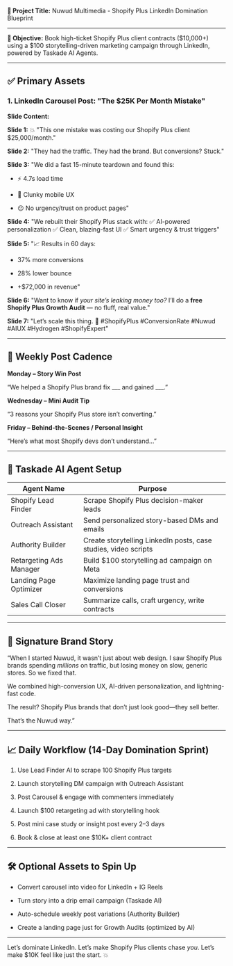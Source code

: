 **🧩 Project Title:** Nuwud Multimedia \- Shopify Plus LinkedIn Domination Blueprint

---

**🎯 Objective:** Book high-ticket Shopify Plus client contracts ($10,000+) using a $100 storytelling-driven marketing campaign through LinkedIn, powered by Taskade AI Agents.

---

## **✅ Primary Assets**

### **1\. LinkedIn Carousel Post: "The $25K Per Month Mistake"**

**Slide Content:**

**Slide 1:** 💥 "This one mistake was costing our Shopify Plus client $25,000/month."

**Slide 2:** "They had the traffic. They had the brand. But conversions? Stuck."

**Slide 3:** "We did a fast 15-minute teardown and found this:

* ⚡ 4.7s load time

* 🧱 Clunky mobile UX

* 😐 No urgency/trust on product pages"

**Slide 4:** "We rebuilt their Shopify Plus stack with: ✅ AI-powered personalization ✅ Clean, blazing-fast UI ✅ Smart urgency & trust triggers"

**Slide 5:** "📈 Results in 60 days:

* 37% more conversions

* 28% lower bounce

* \+$72,000 in revenue"

**Slide 6:** "Want to know if *your site’s leaking money too?* I’ll do a **free Shopify Plus Growth Audit** — no fluff, real value."

**Slide 7:** "Let’s scale this thing. 🚀 \#ShopifyPlus \#ConversionRate \#Nuwud \#AIUX \#Hydrogen \#ShopifyExpert"

---

## **🔁 Weekly Post Cadence**

**Monday – Story Win Post**

“We helped a Shopify Plus brand fix \_\_\_ and gained \_\_\_.”

**Wednesday – Mini Audit Tip**

“3 reasons your Shopify Plus store isn’t converting.”

**Friday – Behind-the-Scenes / Personal Insight**

“Here’s what most Shopify devs don’t understand…”

---

## **🤖 Taskade AI Agent Setup**

| Agent Name | Purpose |
| ----- | ----- |
| Shopify Lead Finder | Scrape Shopify Plus decision-maker leads |
| Outreach Assistant | Send personalized story-based DMs and emails |
| Authority Builder | Create storytelling LinkedIn posts, case studies, video scripts |
| Retargeting Ads Manager | Build $100 storytelling ad campaign on Meta |
| Landing Page Optimizer | Maximize landing page trust and conversions |
| Sales Call Closer | Summarize calls, craft urgency, write contracts |

---

## **🧠 Signature Brand Story**

“When I started Nuwud, it wasn’t just about web design. I saw Shopify Plus brands spending *millions* on traffic, but losing money on slow, generic stores. So we fixed that.

We combined high-conversion UX, AI-driven personalization, and lightning-fast code.

The result? Shopify Plus brands that don’t just look good—they sell better.

That’s the Nuwud way.”

---

## **📈 Daily Workflow (14-Day Domination Sprint)**

1. Use Lead Finder AI to scrape 100 Shopify Plus targets

2. Launch storytelling DM campaign with Outreach Assistant

3. Post Carousel & engage with commenters immediately

4. Launch $100 retargeting ad with storytelling hook

5. Post mini case study or insight post every 2–3 days

6. Book & close at least one $10K+ client contract

---

## **🛠 Optional Assets to Spin Up**

* Convert carousel into video for LinkedIn \+ IG Reels

* Turn story into a drip email campaign (Taskade AI)

* Auto-schedule weekly post variations (Authority Builder)

* Create a landing page just for Growth Audits (optimized by AI)

---

Let’s dominate LinkedIn. Let’s make Shopify Plus clients chase *you*. Let’s make $10K feel like just the start. 💥

